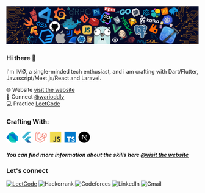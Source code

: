 

<img src="https://github.com/warioddly/warioddly/blob/main/header_.png" alt="warioddly gitgub header image"/>

### Hi there 👋

I'm IMØ, a single-minded tech enthusiast, and i am crafting with Dart/Flutter, Javascript/Mext.js/React and Laravel.

🌐 Website  [visit the website](https://warioddly.vercel.app/)  
💬 Сonnect  [@warioddly](https://linkedin.com/in/warioddly)    
💻 Practice [LeetCode](https://leetcode.com/warioddly/)

### Crafting With:

<p>
<img src="https://github.com/devicons/devicon/blob/master/icons/dart/dart-original.svg" title="Dart"  alt="Dart" width="30" height="30"/>&nbsp;
<img src="https://github.com/devicons/devicon/blob/master/icons/flutter/flutter-original.svg" title="Flutter"  alt="Flutter" width="30" height="30"/>&nbsp;
<img src="https://github.com/devicons/devicon/blob/master/icons/laravel/laravel-original.svg" title="Laravel"  alt="Laravel" width="30" height="30"/>&nbsp;
<img src="https://github.com/devicons/devicon/blob/master/icons/javascript/javascript-original.svg" title="Javascript"  alt="Javascript" width="30" height="30"/>&nbsp;
<img src="https://github.com/devicons/devicon/blob/master/icons/typescript/typescript-original.svg" title="Typescript"  alt="Typescript" width="30" height="30"/>&nbsp;
<img src="https://github.com/devicons/devicon/blob/master/icons/nextjs/nextjs-original.svg" title="Nextjs"  alt="Nextjs" width="30" height="30"/>&nbsp;
</p>

##### You can find more information about the skills here [@visit the website](https://warioddly.vercel.app/)  


### Let's connect

[![LeetCode](https://img.shields.io/badge/LeetCode-000000?style=for-the-badge&logo=LeetCode&logoColor=#d16c06)](https://leetcode.com/warioddly/)
![Hackerrank](https://img.shields.io/badge/-Hackerrank-2EC866?style=for-the-badge&logo=HackerRank&logoColor=white)
![Codeforces](https://img.shields.io/badge/Codeforces-445f9d?style=for-the-badge&logo=Codeforces&logoColor=white)
![LinkedIn](https://img.shields.io/badge/linkedin-%230077B5.svg?style=for-the-badge&logo=linkedin&logoColor=white)
![Gmail](https://img.shields.io/badge/Gmail-D14836?style=for-the-badge&logo=gmail&logoColor=white)
